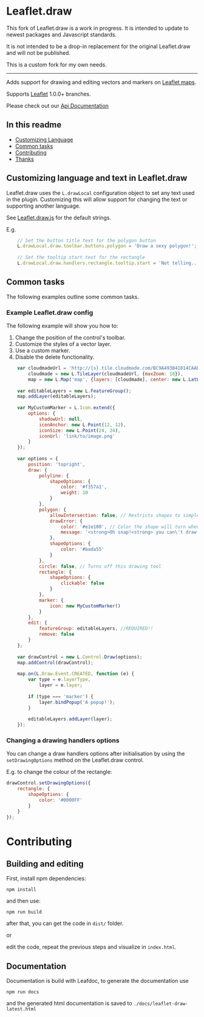 # Leaflet.draw

This fork of Leaflet.draw is a work in progress. It is intended to update to newest packages and Javascript standards.

It is not intended to be a drop-in replacement for the original Leaflet.draw and will not be published. 

This is a custom fork for my own needs.

----

Adds support for drawing and editing vectors and markers on [Leaflet maps](https://github.com/Leaflet/Leaflet).

Supports [Leaflet](https://github.com/Leaflet/Leaflet/releases) 1.0.0+ branches.

Please check out our [Api Documentation](https://leaflet.github.io/Leaflet.draw/docs/leaflet-draw-latest.html)

## In this readme

- [Customizing Language](#customizing-language-and-text-in-leafletdraw)
- [Common tasks](#common-tasks)
- [Contributing](#contributing)
- [Thanks](#thanks)

## Customizing language and text in Leaflet.draw

Leaflet.draw uses the `L.drawLocal` configuration object to set any text used in the plugin. Customizing this will allow support for changing the text or supporting another language.

See [Leaflet.draw.js](https://github.com/Leaflet/Leaflet.draw/blob/master/src/Leaflet.draw.js) for the default strings.

E.g.

```js
    // Set the button title text for the polygon button
    L.drawLocal.draw.toolbar.buttons.polygon = 'Draw a sexy polygon!';
    
    // Set the tooltip start text for the rectangle
    L.drawLocal.draw.handlers.rectangle.tooltip.start = 'Not telling...';
```

## Common tasks

The following examples outline some common tasks.

### Example Leaflet.draw config

The following example will show you how to:

1. Change the position of the control's toolbar.
2. Customize the styles of a vector layer.
3. Use a custom marker.
4. Disable the delete functionality.

```js
    var cloudmadeUrl = 'http://{s}.tile.cloudmade.com/BC9A493B41014CAABB98F0471D759707/997/256/{z}/{x}/{y}.png',
        cloudmade = new L.TileLayer(cloudmadeUrl, {maxZoom: 18}),
        map = new L.Map('map', {layers: [cloudmade], center: new L.LatLng(-37.7772, 175.2756), zoom: 15 });
    
    var editableLayers = new L.FeatureGroup();
    map.addLayer(editableLayers);
    
    var MyCustomMarker = L.Icon.extend({
        options: {
            shadowUrl: null,
            iconAnchor: new L.Point(12, 12),
            iconSize: new L.Point(24, 24),
            iconUrl: 'link/to/image.png'
        }
    });
    
    var options = {
        position: 'topright',
        draw: {
            polyline: {
                shapeOptions: {
                    color: '#f357a1',
                    weight: 10
                }
            },
            polygon: {
                allowIntersection: false, // Restricts shapes to simple polygons
                drawError: {
                    color: '#e1e100', // Color the shape will turn when intersects
                    message: '<strong>Oh snap!<strong> you can\'t draw that!' // Message that will show when intersect
                },
                shapeOptions: {
                    color: '#bada55'
                }
            },
            circle: false, // Turns off this drawing tool
            rectangle: {
                shapeOptions: {
                    clickable: false
                }
            },
            marker: {
                icon: new MyCustomMarker()
            }
        },
        edit: {
            featureGroup: editableLayers, //REQUIRED!!
            remove: false
        }
    };
    
    var drawControl = new L.Control.Draw(options);
    map.addControl(drawControl);
    
    map.on(L.Draw.Event.CREATED, function (e) {
        var type = e.layerType,
            layer = e.layer;
    
        if (type === 'marker') {
            layer.bindPopup('A popup!');
        }
    
        editableLayers.addLayer(layer);
    });
```

### Changing a drawing handlers options

You can change a draw handlers options after initialisation by using the `setDrawingOptions` method on the Leaflet.draw control.

E.g. to change the colour of the rectangle:

```js
drawControl.setDrawingOptions({
    rectangle: {
    	shapeOptions: {
        	color: '#0000FF'
        }
    }
});
```

# Contributing
 
## Building and editing

First, install npm dependencies:

    npm install

and then use:

    npm run build

after that, you can get the code in `dist/` folder.

or

edit the code, repeat the previous steps and visualize in `index.html`.

## Documentation

Documentation is build with Leafdoc, to generate the documentation use

    npm run docs

and the generated html documentation is saved to `./docs/leaflet-draw-latest.html`
